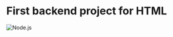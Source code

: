 # First backend project for HTML
![Node.js](https://img.shields.io/badge/Node.js-22.14.0-green?logo=node.js)
